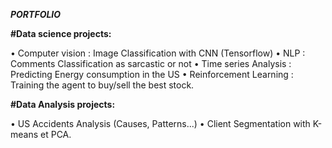 ***PORTFOLIO***

**#Data science projects:**

•	Computer vision : Image Classification with CNN (Tensorflow)
•	NLP : Comments Classification as sarcastic or not
•	Time series Analysis : Predicting Energy consumption in the US
•	Reinforcement Learning : Training the agent to buy/sell the best stock.



**#Data Analysis projects:**

•	US Accidents Analysis (Causes, Patterns...)
•	Client Segmentation with K-means et PCA.

